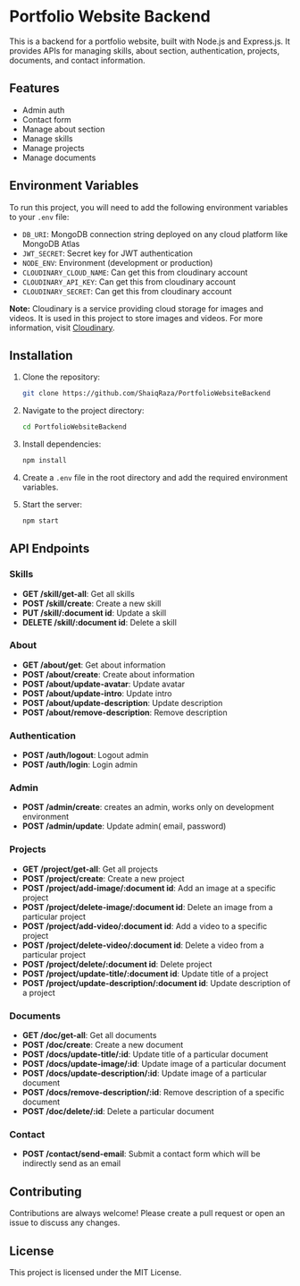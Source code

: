 # Portfolio Website Backend

This is a backend for a portfolio website, built with Node.js and Express.js. It provides APIs for managing skills, about section, authentication, projects, documents, and contact information.

## Features

- Admin auth
- Contact form
- Manage about section
- Manage skills
- Manage projects
- Manage documents

## Environment Variables

To run this project, you will need to add the following environment variables to your `.env` file:

- `DB_URI`: MongoDB connection string deployed on any cloud platform like MongoDB Atlas
- `JWT_SECRET`: Secret key for JWT authentication
- `NODE_ENV`: Environment (development or production)
- `CLOUDINARY_CLOUD_NAME`: Can get this from cloudinary account
- `CLOUDINARY_API_KEY`: Can get this from cloudinary account
- `CLOUDINARY_SECRET`: Can get this from cloudinary account

**Note:** Cloudinary is a service providing cloud storage for images and videos. It is used in this project to store images and videos. For more information, visit [Cloudinary](https://cloudinary.com/).

## Installation

1. Clone the repository:
    ```bash
    git clone https://github.com/ShaiqRaza/PortfolioWebsiteBackend
    ```

2. Navigate to the project directory:
    ```bash
    cd PortfolioWebsiteBackend
    ```

3. Install dependencies:
    ```bash
    npm install
    ```

4. Create a `.env` file in the root directory and add the required environment variables.

5. Start the server:
    ```bash
    npm start
    ```

## API Endpoints

### Skills

- **GET /skill/get-all**: Get all skills
- **POST /skill/create**: Create a new skill
- **PUT /skill/:document id**: Update a skill
- **DELETE /skill/:document id**: Delete a skill

### About

- **GET /about/get**: Get about information
- **POST /about/create**: Create about information
- **POST /about/update-avatar**: Update avatar
- **POST /about/update-intro**: Update intro
- **POST /about/update-description**: Update description
- **POST /about/remove-description**: Remove description

### Authentication

- **POST /auth/logout**: Logout admin
- **POST /auth/login**: Login admin

### Admin

- **POST /admin/create**: creates an admin, works only on development environment
- **POST /admin/update**: Update admin( email, password)

### Projects

- **GET /project/get-all**: Get all projects
- **POST /project/create**: Create a new project
- **POST /project/add-image/:document id**: Add an image at a specific project
- **POST /project/delete-image/:document id**: Delete an image from a particular project
- **POST /project/add-video/:document id**: Add a video to a specific project
- **POST /project/delete-video/:document id**: Delete a video from a particular project
- **POST /project/delete/:document id**: Delete project
- **POST /project/update-title/:document id**: Update title of a project
- **POST /project/update-description/:document id**: Update description of a project

### Documents

- **GET /doc/get-all**: Get all documents
- **POST /doc/create**: Create a new document
- **POST /docs/update-title/:id**: Update title of a particular document
- **POST /docs/update-image/:id**: Update image of a particular document
- **POST /docs/update-description/:id**: Update image of a particular document
- **POST /docs/remove-description/:id**: Remove description of a specific document
- **POST /doc/delete/:id**: Delete a particular document

### Contact

- **POST /contact/send-email**: Submit a contact form which will be indirectly send as an email

## Contributing

Contributions are always welcome! Please create a pull request or open an issue to discuss any changes.

## License

This project is licensed under the MIT License.